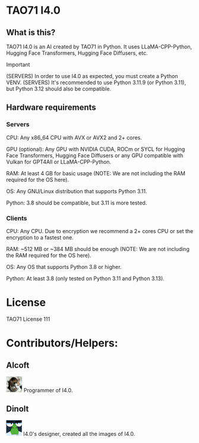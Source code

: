 # TAO71 I4.0
## What is this?
TAO71 I4.0 is an AI created by TAO71 in Python. It uses LLaMA-CPP-Python, Hugging Face Transformers, Hugging Face Diffusers, etc.

> [!IMPORTANT]
> (SERVERS) In order to use I4.0 as expected, you must create a Python VENV.
> (SERVERS) It's recommended to use Python 3.11.9 (or Python 3.11), but Python 3.12 should also be compatible.

## Hardware requirements
### Servers
CPU: Any x86_64 CPU with AVX or AVX2 and 2+ cores.

GPU (optional): Any GPU with NVIDIA CUDA, ROCm or SYCL for Hugging Face Transformers, Hugging Face Diffusers or any GPU compatible with Vulkan for GPT4All or LLaMA-CPP-Python.

RAM: At least 4 GB for basic usage (NOTE: We are not including the RAM required for the OS here).

OS: Any GNU/Linux distribution that supports Python 3.11.

Python: 3.8 should be compatible, but 3.11 is more tested.

### Clients
CPU: Any CPU. Due to encryption we recommend a 2+ cores CPU or set the encryption to a fastest one.

RAM: ~512 MB or ~384 MB should be enough (NOTE: We are not including the RAM required for the OS here).

OS: Any OS that supports Python 3.8 or higher.

Python: At least 3.8 (only tested on Python 3.11 and Python 3.13).

# License
TAO71 License 111

# Contributors/Helpers:
## Alcoft
[![AlcoftTAO](https://github.com/TAO71-AI/I4.0/blob/main/Assets/Contributors_Helpers/AlcoftTAO.jpeg?raw=true)](https://github.com/alcoftTAO)
Programmer of I4.0.

## Dinolt
[![DINOLT](https://github.com/TAO71-AI/I4.0/blob/main/Assets/Contributors_Helpers/DINOLT.jpg?raw=true)](https://www.youtube.com/@DinLadyCartoon)
I4.0's designer, created all the images of I4.0.